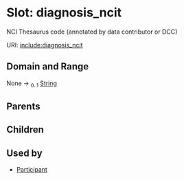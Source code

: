 
# Slot: diagnosis_ncit


NCI Thesaurus code (annotated by data contributor or DCC)

URI: [include:diagnosis_ncit](https://w3id.org/include/diagnosis_ncit)


## Domain and Range

None &#8594;  <sub>0..1</sub> [String](types/String.md)

## Parents


## Children


## Used by

 * [Participant](Participant.md)
